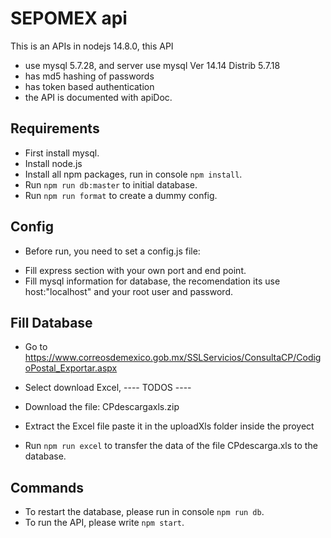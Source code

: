 # SEPOMEX api

This is an APIs in nodejs 14.8.0, this API

- use mysql 5.7.28, and server use mysql Ver 14.14 Distrib 5.7.18
- has md5 hashing of passwords
- has token based authentication
- the API is documented with apiDoc.

## Requirements

- First install mysql.
- Install node.js
- Install all npm packages, run in console `npm install`.
- Run `npm run db:master` to initial database.
- Run `npm run format` to create a dummy config.

## Config

- Before run, you need to set a config.js file:

* Fill express section with your own port and end point.
* Fill mysql information for database, the recomendation its use host:"localhost" and your root user and password.

## Fill Database

- Go to https://www.correosdemexico.gob.mx/SSLServicios/ConsultaCP/CodigoPostal_Exportar.aspx
- Select download Excel, ---- TODOS ----
- Download the file: CPdescargaxls.zip
- Extract the Excel file paste it in the uploadXls folder inside the proyect

- Run `npm run excel` to transfer the data of the file CPdescarga.xls to the database.

## Commands

- To restart the database, please run in console `npm run db`.
- To run the API, please write `npm start`.
